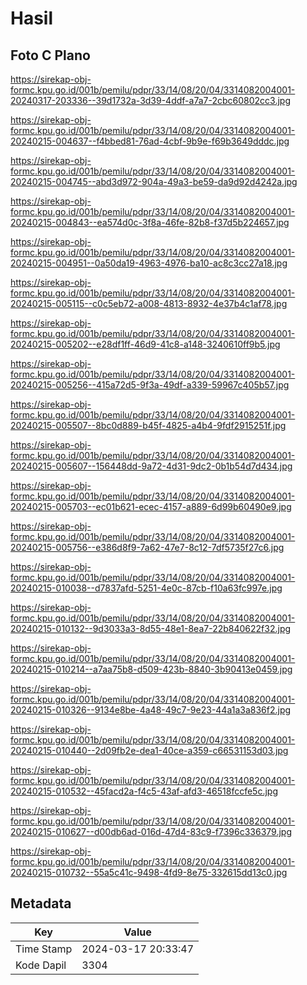 # Hasil

## Foto C Plano

https://sirekap-obj-formc.kpu.go.id/001b/pemilu/pdpr/33/14/08/20/04/3314082004001-20240317-203336--39d1732a-3d39-4ddf-a7a7-2cbc60802cc3.jpg

https://sirekap-obj-formc.kpu.go.id/001b/pemilu/pdpr/33/14/08/20/04/3314082004001-20240215-004637--f4bbed81-76ad-4cbf-9b9e-f69b3649dddc.jpg

https://sirekap-obj-formc.kpu.go.id/001b/pemilu/pdpr/33/14/08/20/04/3314082004001-20240215-004745--abd3d972-904a-49a3-be59-da9d92d4242a.jpg

https://sirekap-obj-formc.kpu.go.id/001b/pemilu/pdpr/33/14/08/20/04/3314082004001-20240215-004843--ea574d0c-3f8a-46fe-82b8-f37d5b224657.jpg

https://sirekap-obj-formc.kpu.go.id/001b/pemilu/pdpr/33/14/08/20/04/3314082004001-20240215-004951--0a50da19-4963-4976-ba10-ac8c3cc27a18.jpg

https://sirekap-obj-formc.kpu.go.id/001b/pemilu/pdpr/33/14/08/20/04/3314082004001-20240215-005115--c0c5eb72-a008-4813-8932-4e37b4c1af78.jpg

https://sirekap-obj-formc.kpu.go.id/001b/pemilu/pdpr/33/14/08/20/04/3314082004001-20240215-005202--e28df1ff-46d9-41c8-a148-3240610ff9b5.jpg

https://sirekap-obj-formc.kpu.go.id/001b/pemilu/pdpr/33/14/08/20/04/3314082004001-20240215-005256--415a72d5-9f3a-49df-a339-59967c405b57.jpg

https://sirekap-obj-formc.kpu.go.id/001b/pemilu/pdpr/33/14/08/20/04/3314082004001-20240215-005507--8bc0d889-b45f-4825-a4b4-9fdf2915251f.jpg

https://sirekap-obj-formc.kpu.go.id/001b/pemilu/pdpr/33/14/08/20/04/3314082004001-20240215-005607--156448dd-9a72-4d31-9dc2-0b1b54d7d434.jpg

https://sirekap-obj-formc.kpu.go.id/001b/pemilu/pdpr/33/14/08/20/04/3314082004001-20240215-005703--ec01b621-ecec-4157-a889-6d99b60490e9.jpg

https://sirekap-obj-formc.kpu.go.id/001b/pemilu/pdpr/33/14/08/20/04/3314082004001-20240215-005756--e386d8f9-7a62-47e7-8c12-7df5735f27c6.jpg

https://sirekap-obj-formc.kpu.go.id/001b/pemilu/pdpr/33/14/08/20/04/3314082004001-20240215-010038--d7837afd-5251-4e0c-87cb-f10a63fc997e.jpg

https://sirekap-obj-formc.kpu.go.id/001b/pemilu/pdpr/33/14/08/20/04/3314082004001-20240215-010132--9d3033a3-8d55-48e1-8ea7-22b840622f32.jpg

https://sirekap-obj-formc.kpu.go.id/001b/pemilu/pdpr/33/14/08/20/04/3314082004001-20240215-010214--a7aa75b8-d509-423b-8840-3b90413e0459.jpg

https://sirekap-obj-formc.kpu.go.id/001b/pemilu/pdpr/33/14/08/20/04/3314082004001-20240215-010326--9134e8be-4a48-49c7-9e23-44a1a3a836f2.jpg

https://sirekap-obj-formc.kpu.go.id/001b/pemilu/pdpr/33/14/08/20/04/3314082004001-20240215-010440--2d09fb2e-dea1-40ce-a359-c66531153d03.jpg

https://sirekap-obj-formc.kpu.go.id/001b/pemilu/pdpr/33/14/08/20/04/3314082004001-20240215-010532--45facd2a-f4c5-43af-afd3-46518fccfe5c.jpg

https://sirekap-obj-formc.kpu.go.id/001b/pemilu/pdpr/33/14/08/20/04/3314082004001-20240215-010627--d00db6ad-016d-47d4-83c9-f7396c336379.jpg

https://sirekap-obj-formc.kpu.go.id/001b/pemilu/pdpr/33/14/08/20/04/3314082004001-20240215-010732--55a5c41c-9498-4fd9-8e75-332615dd13c0.jpg


## Metadata

| Key        | Value               |
| ---------- | ------------------- |
| Time Stamp | 2024-03-17 20:33:47 |
| Kode Dapil | 3304                |



